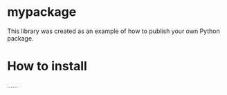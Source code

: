 # mypackage
This library was created as an example of how to publish your own Python package.

# How to install
......
